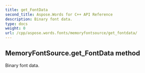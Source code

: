 ```yaml
---
title: get_FontData
second_title: Aspose.Words for C++ API Reference
description: Binary font data. 
type: docs
weight: 0
url: /cpp/aspose.words.fonts/memoryfontsource/get_fontdata/
---
```

## MemoryFontSource.get_FontData method


Binary font data. 

